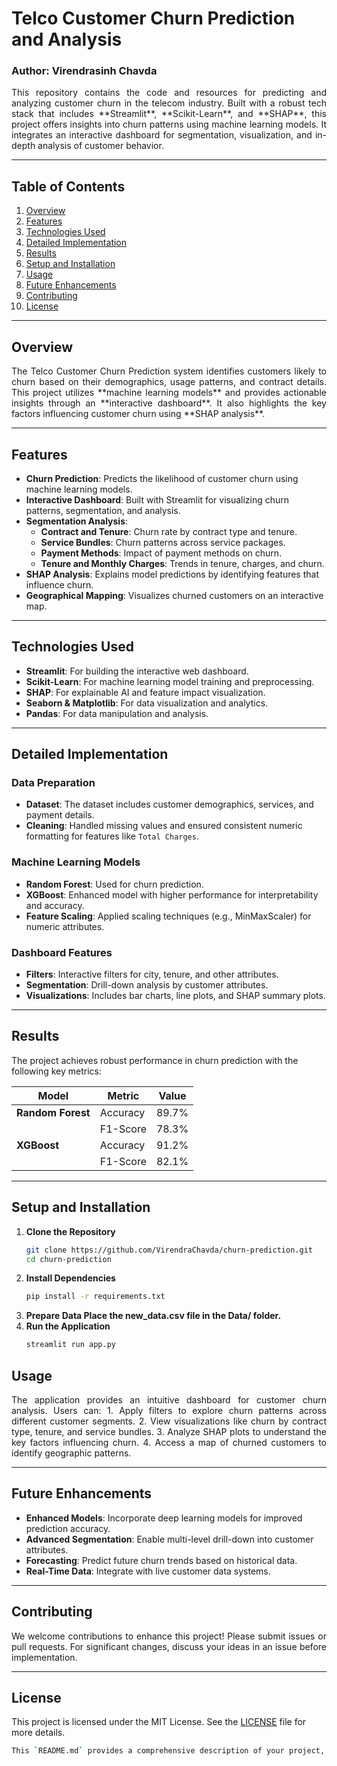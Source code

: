 # Telco Customer Churn Prediction and Analysis
### Author: Virendrasinh Chavda

<p align="justify">
This repository contains the code and resources for predicting and analyzing customer churn in the telecom industry. Built with a robust tech stack that includes **Streamlit**, **Scikit-Learn**, and **SHAP**, this project offers insights into churn patterns using machine learning models. It integrates an interactive dashboard for segmentation, visualization, and in-depth analysis of customer behavior.
</p>

---

## Table of Contents
1. [Overview](#overview)
2. [Features](#features)
3. [Technologies Used](#technologies-used)
4. [Detailed Implementation](#detailed-implementation)
5. [Results](#results)
6. [Setup and Installation](#setup-and-installation)
7. [Usage](#usage)
8. [Future Enhancements](#future-enhancements)
9. [Contributing](#contributing)
10. [License](#license)

---

## Overview
<p align="justify">
The Telco Customer Churn Prediction system identifies customers likely to churn based on their demographics, usage patterns, and contract details. This project utilizes **machine learning models** and provides actionable insights through an **interactive dashboard**. It also highlights the key factors influencing customer churn using **SHAP analysis**.
</p>

---

## Features
- **Churn Prediction**: Predicts the likelihood of customer churn using machine learning models.
- **Interactive Dashboard**: Built with Streamlit for visualizing churn patterns, segmentation, and analysis.
- **Segmentation Analysis**:
  - **Contract and Tenure**: Churn rate by contract type and tenure.
  - **Service Bundles**: Churn patterns across service packages.
  - **Payment Methods**: Impact of payment methods on churn.
  - **Tenure and Monthly Charges**: Trends in tenure, charges, and churn.
- **SHAP Analysis**: Explains model predictions by identifying features that influence churn.
- **Geographical Mapping**: Visualizes churned customers on an interactive map.

---

## Technologies Used
- **Streamlit**: For building the interactive web dashboard.
- **Scikit-Learn**: For machine learning model training and preprocessing.
- **SHAP**: For explainable AI and feature impact visualization.
- **Seaborn & Matplotlib**: For data visualization and analytics.
- **Pandas**: For data manipulation and analysis.

---

## Detailed Implementation

### Data Preparation
- **Dataset**: The dataset includes customer demographics, services, and payment details.
- **Cleaning**: Handled missing values and ensured consistent numeric formatting for features like `Total Charges`.

### Machine Learning Models
- **Random Forest**: Used for churn prediction.
- **XGBoost**: Enhanced model with higher performance for interpretability and accuracy.
- **Feature Scaling**: Applied scaling techniques (e.g., MinMaxScaler) for numeric attributes.

### Dashboard Features
- **Filters**: Interactive filters for city, tenure, and other attributes.
- **Segmentation**: Drill-down analysis by customer attributes.
- **Visualizations**: Includes bar charts, line plots, and SHAP summary plots.

---

## Results
The project achieves robust performance in churn prediction with the following key metrics:

| **Model**          | **Metric**       | **Value**  |
|---------------------|------------------|------------|
| **Random Forest**   | Accuracy         | 89.7%      |
|                     | F1-Score         | 78.3%      |
| **XGBoost**         | Accuracy         | 91.2%      |
|                     | F1-Score         | 82.1%      |

---

## Setup and Installation

1. **Clone the Repository**
   ```bash
   git clone https://github.com/VirendraChavda/churn-prediction.git
   cd churn-prediction
   ```
2. **Install Dependencies**
   ```bash
   pip install -r requirements.txt
   ```
3. **Prepare Data Place the new_data.csv file in the Data/ folder.**
4. **Run the Application**
   ```bash
   streamlit run app.py
   ```
## Usage
<p align="justify">
The application provides an intuitive dashboard for customer churn analysis. Users can:
1. Apply filters to explore churn patterns across different customer segments.
2. View visualizations like churn by contract type, tenure, and service bundles.
3. Analyze SHAP plots to understand the key factors influencing churn.
4. Access a map of churned customers to identify geographic patterns.
</p>

---

## Future Enhancements
- **Enhanced Models**: Incorporate deep learning models for improved prediction accuracy.
- **Advanced Segmentation**: Enable multi-level drill-down into customer attributes.
- **Forecasting**: Predict future churn trends based on historical data.
- **Real-Time Data**: Integrate with live customer data systems.

---

## Contributing
<p align="justify">
We welcome contributions to enhance this project! Please submit issues or pull requests. For significant changes, discuss your ideas in an issue before implementation.
</p>

---

## License
This project is licensed under the MIT License. See the [LICENSE](LICENSE) file for more details.
```bash
This `README.md` provides a comprehensive description of your project, including its features, technologies, setup instructions, and results. Let me know if you'd like any modifications or additional details!
```
